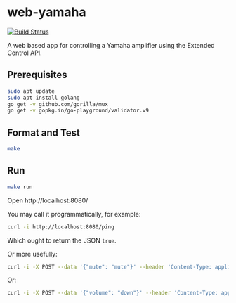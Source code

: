 # web-yamaha
[![Build Status](https://travis-ci.org/AaronRobson/web-yamaha.svg?branch=master)](https://travis-ci.org/AaronRobson/web-yamaha)

A web based app for controlling a Yamaha amplifier using the Extended Control API.

## Prerequisites
```bash
sudo apt update
sudo apt install golang
go get -v github.com/gorilla/mux
go get -v gopkg.in/go-playground/validator.v9
```

## Format and Test
```bash
make
```

## Run
```bash
make run
```
Open http://localhost:8080/

You may call it programmatically, for example:
```bash
curl -i http://localhost:8080/ping
```
Which ought to return the JSON `true`.

Or more usefully:
```bash
curl -i -X POST --data '{"mute": "mute"}' --header 'Content-Type: application/json' http://localhost:8080/\$setMute
```
Or:
```bash
curl -i -X POST --data '{"volume": "down"}' --header 'Content-Type: application/json' http://localhost:8080/\$setVolume
```


